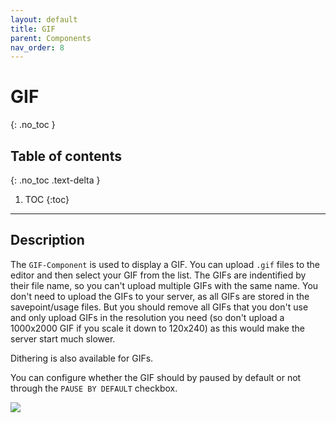 ```yaml
---
layout: default
title: GIF
parent: Components
nav_order: 8
---
```


# GIF
{: .no_toc }

## Table of contents
{: .no_toc .text-delta }

1. TOC
{:toc}

---

## Description

The `GIF-Component` is used to display a GIF. You can upload `.gif` files to the editor and then select your GIF from the list. The GIFs are indentified by their file name, so you can't upload multiple GIFs with the same name. You don't need to upload the GIFs to your server, as all GIFs are stored in the savepoint/usage files. But you should remove all GIFs that you don't use and only upload GIFs in the resolution you need (so don't upload a 1000x2000 GIF if you scale it down to 120x240) as this would make the server start much slower.

Dithering is also available for GIFs.

You can configure whether the GIF should by paused by default or not through the `PAUSE BY DEFAULT` checkbox.

![]({{site.baseurl}}/assets/components/gif.png)
